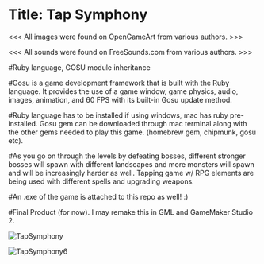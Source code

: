 # Title: Tap Symphony

<<< All images were found on OpenGameArt from various authors. >>>

<<< All sounds were found on FreeSounds.com from various authors. >>>

#Ruby language, GOSU module inheritance

#Gosu is a game development framework that is built with the Ruby language. It provides the use of a game window, game physics, audio, images, animation, and 60 FPS with its built-in Gosu update method.

#Ruby language has to be installed if using windows, mac has ruby pre-installed. Gosu gem can be downloaded through mac terminal along with the other gems needed to play this game. (homebrew gem, chipmunk, gosu etc). 

#As you go on through the levels by defeating bosses, different stronger bosses will spawn with different landscapes and more monsters will spawn and will be increasingly harder as well. Tapping game w/ RPG elements are being used with different spells and upgrading weapons.

#An .exe of the game is attached to this repo as well! :)

#Final Product (for now). I may remake this in GML and GameMaker Studio 2.

![TapSymphony](https://user-images.githubusercontent.com/46412260/64470023-21e45100-d10a-11e9-8288-b1aa616541df.png)

![TapSymphony6](https://user-images.githubusercontent.com/46412260/64470046-7e477080-d10a-11e9-9254-7a71fe81a1ea.png)
